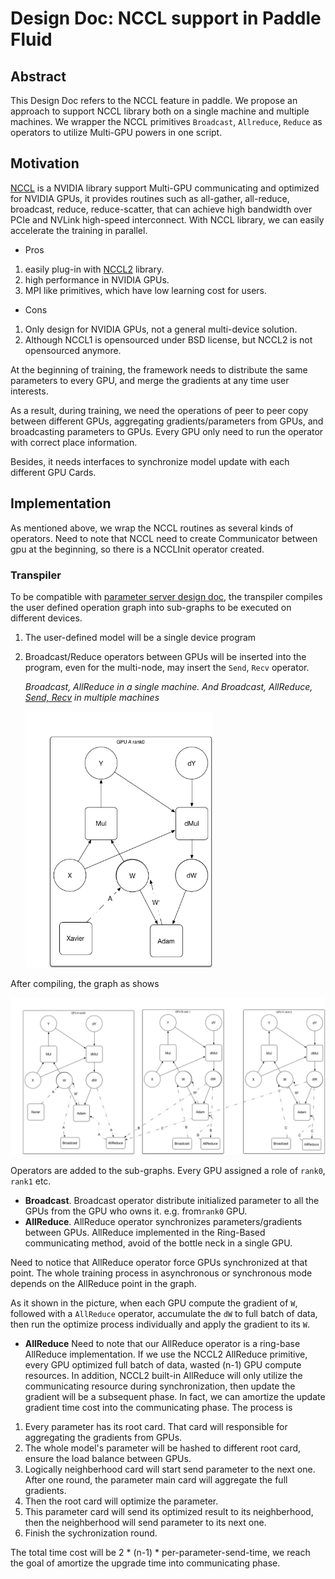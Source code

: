 # Design Doc: NCCL support in Paddle Fluid

## Abstract

This Design Doc refers to the NCCL feature in  paddle.  We propose an approach to support NCCL library both on a single machine and multiple machines. We wrapper the NCCL primitives `Broadcast`, `Allreduce`, `Reduce` as operators to utilize Multi-GPU powers in one script.


## Motivation

[NCCL](https://developer.nvidia.com/nccl) is a NVIDIA library support Multi-GPU communicating and optimized for NVIDIA GPUs, it provides routines such as all-gather, all-reduce, broadcast, reduce, reduce-scatter, that can achieve high bandwidth over PCIe and NVLink high-speed interconnect. With NCCL library, we can easily accelerate the training in parallel. 

- Pros
1. easily plug-in with [NCCL2](https://developer.nvidia.com/nccl) library.
1. high performance in NVIDIA GPUs.
1. MPI like primitives, which have low learning cost for users.

- Cons
1. Only design for NVIDIA GPUs, not a general multi-device solution.
1. Although NCCL1 is opensourced under BSD license, but NCCL2 is not opensourced anymore.

At the beginning of training, the framework needs to distribute the same parameters to every GPU, and merge the gradients at any time user interests.

As a result, during training, we need the operations of peer to peer copy between different GPUs, aggregating gradients/parameters from GPUs, and broadcasting parameters to GPUs. Every GPU only need to run the operator with correct place information.

Besides, it needs interfaces to synchronize model update with each different GPU Cards. 

## Implementation

As mentioned above, we wrap the NCCL routines as several kinds of operators. Need to note that NCCL need to create Communicator between gpu at the beginning, so there is a NCCLInit operator created.

### Transpiler

To be compatible with [parameter server design doc](https://github.com/PaddlePaddle/Paddle/blob/develop/doc/design/ops/dist_train.md), the transpiler compiles the user defined operation graph into sub-graphs to be executed on different devices.

1. The user-defined model will be a single device program

2. Broadcast/Reduce operators between GPUs will be inserted into the program, even for the multi-node, may insert the `Send`, `Recv` operator.

   *Broadcast, AllReduce in a single machine. And Broadcast, AllReduce, [Send, Recv](https://github.com/PaddlePaddle/Paddle/blob/develop/doc/design/ops/dist_train.md#graph-converter) in multiple machines*

   <img src="images/multigpu_before_convert.png" width="300"/>

After compiling, the graph as shows

<img src="images/multigpu_allreduce.png" width="1000"/>

Operators are added to the sub-graphs. Every GPU assigned a role of `rank0`, `rank1` etc. 

- **Broadcast**. Broadcast operator distribute initialized parameter to all the GPUs from the GPU who owns it. e.g. from`rank0` GPU.
- **AllReduce**. AllReduce operator synchronizes parameters/gradients between GPUs. AllReduce implemented in the Ring-Based  communicating method, avoid of the bottle neck in a single GPU.

Need to notice that AllReduce operator force GPUs synchronized at that point. The whole training process in asynchronous or synchronous mode depends on the AllReduce point in the graph.

As it shown in the picture, when each GPU compute the gradient of `W`, followed with a `AllReduce` operator, accumulate the `dW` to full batch of data, then run the optimize process individually and apply the gradient to its `W`.

- **AllReduce**
  Need to note that our AllReduce operator is a ring-base AllReduce implementation. If we use the NCCL2 AllReduce primitive, every GPU optimized full batch of data, wasted (n-1) GPU compute resources. In addition, NCCL2 built-in AllReduce will only utilize the communicating resource during synchronization, then update the gradient will be a subsequent phase. In fact, we can amortize the update gradient time cost into the communicating phase. The process is
1. Every parameter has its root card. That card will responsible for aggregating the gradients from GPUs.
2. The whole model's parameter will be hashed to different root card, ensure the load balance between GPUs.
3. Logically neighberhood card will start send parameter to the next one. After one round, the parameter main card will aggregate the full gradients.
4. Then the root card will optimize the parameter.
5. This parameter card will send its optimized result to its neighberhood, then the neighberhood will send parameter to its next one.
6. Finish the sychronization round.

The total time cost will be 2 * (n-1) * per-parameter-send-time, we reach the goal of amortize the upgrade time into communicating phase.
